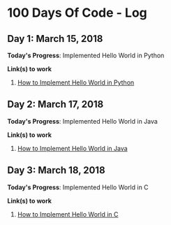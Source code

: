 # 100 Days Of Code - Log

## Day 1: March 15, 2018

**Today's Progress**: Implemented Hello World in Python

**Link(s) to work**
1. [How to Implement Hello World in Python](https://therenegadecoder.com/code/python/how-to-implement-hello-world-in-python/)

## Day 2: March 17, 2018

**Today's Progress**: Implemented Hello World in Java

**Link(s) to work**
1. [How to Implement Hello World in Java](https://therenegadecoder.com/code/python/how-to-implement-hello-world-in-java/)

## Day 3: March 18, 2018

**Today's Progress**: Implemented Hello World in C

**Link(s) to work**
1. [How to Implement Hello World in C](https://therenegadecoder.com/code/python/how-to-implement-hello-world-in-c/)
